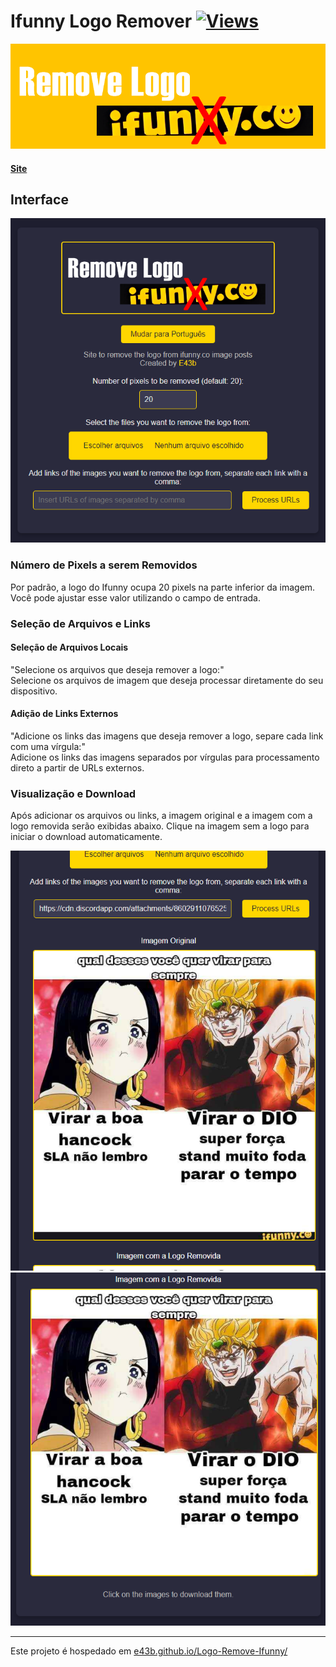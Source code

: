 # Ifunny Logo Remover [![Views](https://hits.sh/github.com/e43bifunnyeng/hits.svg)](https://github.com/e43b/Ifunny-Logo-Remover/)

![Banner](imgs/banner.png)

#### [Site](https://e43b.github.io/Ifunny-Logo-Remover/)

## Interface

![Home](imgs/home.png)

### Número de Pixels a serem Removidos

Por padrão, a logo do Ifunny ocupa 20 pixels na parte inferior da imagem. Você pode ajustar esse valor utilizando o campo de entrada.

### Seleção de Arquivos e Links

#### Seleção de Arquivos Locais
"Selecione os arquivos que deseja remover a logo:"  
Selecione os arquivos de imagem que deseja processar diretamente do seu dispositivo.

#### Adição de Links Externos
"Adicione os links das imagens que deseja remover a logo, separe cada link com uma vírgula:"  
Adicione os links das imagens separados por vírgulas para processamento direto a partir de URLs externos.

### Visualização e Download

Após adicionar os arquivos ou links, a imagem original e a imagem com a logo removida serão exibidas abaixo. Clique na imagem sem a logo para iniciar o download automaticamente.

![Logo](imgs/logo.png)
![No Logo](imgs/nologo.png)

---

Este projeto é hospedado em [e43b.github.io/Logo-Remove-Ifunny/](https://e43b.github.io/Logo-Remove-Ifunny/)
